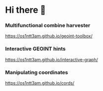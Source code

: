 # Hi there 👋
### Multifunctional combine harvester
https://os1ntt3am.github.io/geoint-toolbox/
### Interactive GEOINT hints
https://os1ntt3am.github.io/interactive-graph/
### Manipulating coordinates
https://os1ntt3am.github.io/cords/
